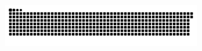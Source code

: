 <picture>
  <source media="(prefers-color-scheme: dark)" srcset="https://raw.githubusercontent.com/MarineHakobyan/MarineHakobyan/616714af932d7df4f5bd386a9a9cda1190a79aec/github-contribution-grid-snake-dark.svg" />
  <source media="(prefers-color-scheme: light)" srcset="https://raw.githubusercontent.com/MarineHakobyan/MarineHakobyan/616714af932d7df4f5bd386a9a9cda1190a79aec/github-contribution-grid-snake.svg" />
  <img alt="github-snake" src="https://raw.githubusercontent.com/MarineHakobyan/MarineHakobyan/616714af932d7df4f5bd386a9a9cda1190a79aec/github-contribution-grid-snake-dark.svg" />
</picture>
